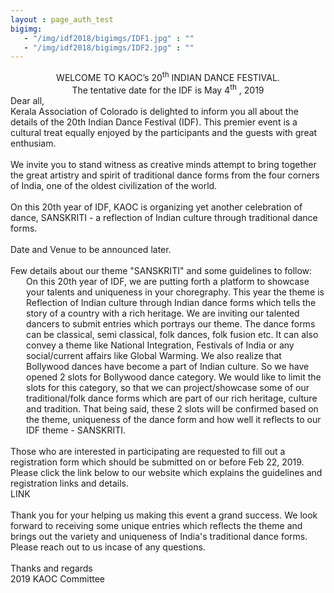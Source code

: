 ```yaml
---
layout : page_auth_test
bigimg:
   - "/img/idf2018/bigimgs/IDF1.jpg" : ""
   - "/img/idf2018/bigimgs/IDF2.jpg" : ""
---
```


<div align="center">WELCOME TO KAOC’s 20<sup>th</sup> INDIAN DANCE FESTIVAL. <br/> The tentative date for the IDF is May 4<sup>th</sup> , 2019 </div>
 Dear all,<br/>
	Kerala Association of Colorado is delighted to inform you all about the details of the 20th Indian Dance Festival (IDF). This premier event is a cultural treat equally enjoyed by the participants and the guests with great enthusiam.<br/><br/>
We invite you to stand witness as creative minds attempt to bring together the great artistry and spirit of traditional dance forms from the four corners of India, one of the oldest civilization of the world.<br/><br/>	
On this 20th year of IDF, KAOC is organizing yet another celebration of dance, SANSKRITI - a reflection of Indian culture through traditional dance forms.<br/><br/>
Date and Venue to be announced later.<br/><br/>
Few details about our theme "SANSKRITI" and some guidelines to follow:	<br/>
	<div style="margin-left:25px">On this 20th year of IDF, we are putting forth a platform to showcase your talents and uniqueness in your choregraphy. This year the theme is Reflection of Indian culture through Indian dance forms which tells the story of a country with a rich heritage. We are inviting our talented dancers to submit entries which portrays our theme. The dance forms can be classical, semi classical, folk dances, folk fusion etc. It can also convey a theme like National Integration, Festivals of India or any social/current affairs like Global Warming. We also realize that Bollywood dances have become a part of Indian culture. So we have opened 2 slots for Bollywood dance category. We would like to limit the slots for this category, so that we can project/showcase some of our traditional/folk dance forms which are part of our rich heritage, culture and tradition. That being said, these 2 slots will be confirmed based on the theme, uniqueness of the dance form and how well it reflects to our IDF theme - SANSKRITI.</div><br/>
Those who are interested in participating are requested to fill out a registration form which should be submitted on or before Feb 22, 2019.	<br/>
Please click the link below to our website which explains the guidelines and registration links and details.<br/>	
	LINK
<br/>	<br/>
Thank you for your helping us making this event a grand success. We look forward to receiving some unique entries which reflects the theme and brings out the variety and uniqueness of India's traditional dance forms.	
Please reach out to us incase of any questions.	<br/><br/>
Thanks and regards<br/>	
2019 KAOC Committee	





	
         	
	
	

